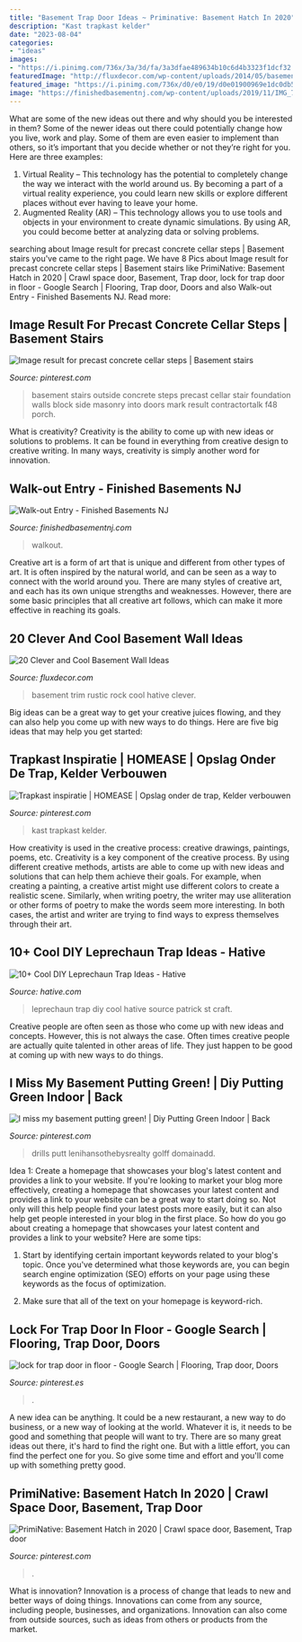 ```yaml
---
title: "Basement Trap Door Ideas ~ Priminative: Basement Hatch In 2020"
description: "Kast trapkast kelder"
date: "2023-08-04"
categories:
- "ideas"
images:
- "https://i.pinimg.com/736x/3a/3d/fa/3a3dfae489634b10c6d4b3323f1dcf32.jpg"
featuredImage: "http://fluxdecor.com/wp-content/uploads/2014/05/basement-wall-ideas/3-white-trim-rustic-rock.jpg"
featured_image: "https://i.pinimg.com/736x/d0/e0/19/d0e01900969e1dc0db5b22596c8fe019.jpg"
image: "https://finishedbasementnj.com/wp-content/uploads/2019/11/IMG_7127-scaled.jpg"
---
```



What are some of the new ideas out there and why should you be interested in them?
Some of the newer ideas out there could potentially change how you live, work and play. Some of them are even easier to implement than others, so it’s important that you decide whether or not they’re right for you. Here are three examples: 
1) Virtual Reality – This technology has the potential to completely change the way we interact with the world around us. By becoming a part of a virtual reality experience, you could learn new skills or explore different places without ever having to leave your home. 
2) Augmented Reality (AR) – This technology allows you to use tools and objects in your environment to create dynamic simulations. By using AR, you could become better at analyzing data or solving problems.

	

		
searching about Image result for precast concrete cellar steps | Basement stairs you've came to the right page. We have 8 Pics about Image result for precast concrete cellar steps | Basement stairs like PrimiNative: Basement Hatch in 2020 | Crawl space door, Basement, Trap door, lock for trap door in floor - Google Search | Flooring, Trap door, Doors and also Walk-out Entry - Finished Basements NJ. Read more:
		
    
## Image Result For Precast Concrete Cellar Steps | Basement Stairs

<img loading=lazy src="https://i.pinimg.com/736x/d0/e0/19/d0e01900969e1dc0db5b22596c8fe019.jpg" onerror="this.onerror=null;this.src='https://tse1.mm.bing.net/th?id=OIP.9sq3YyRnVBdAPKVt48zmEwHaJ4&amp;pid=15.1';" alt="Image result for precast concrete cellar steps | Basement stairs">

_Source: pinterest.com_

>basement stairs outside concrete steps precast cellar stair foundation walls block side masonry into doors mark result contractortalk f48 porch. 

	

What is creativity?
Creativity is the ability to come up with new ideas or solutions to problems. It can be found in everything from creative design to creative writing. In many ways, creativity is simply another word for innovation.

    
## Walk-out Entry - Finished Basements NJ

<img loading=lazy src="https://finishedbasementnj.com/wp-content/uploads/2019/11/IMG_7127-scaled.jpg" onerror="this.onerror=null;this.src='https://tse3.mm.bing.net/th?id=OIP.Senv-piJGd1NHfZIC3Pl6gHaFj&amp;pid=15.1';" alt="Walk-out Entry - Finished Basements NJ">

_Source: finishedbasementnj.com_

>walkout. 

	

Creative art is a form of art that is unique and different from other types of art. It is often inspired by the natural world, and can be seen as a way to connect with the world around you. There are many styles of creative art, and each has its own unique strengths and weaknesses. However, there are some basic principles that all creative art follows, which can make it more effective in reaching its goals.

    
## 20 Clever And Cool Basement Wall Ideas

<img loading=lazy src="http://fluxdecor.com/wp-content/uploads/2014/05/basement-wall-ideas/3-white-trim-rustic-rock.jpg" onerror="this.onerror=null;this.src='https://tse3.mm.bing.net/th?id=OIP.mgPytRNMrwiPv3FiVeEXSAHaFj&amp;pid=15.1';" alt="20 Clever and Cool Basement Wall Ideas">

_Source: fluxdecor.com_

>basement trim rustic rock cool hative clever. 

	

Big ideas can be a great way to get your creative juices flowing, and they can also help you come up with new ways to do things. Here are five big ideas that may help you get started: 

    
## Trapkast Inspiratie | HOMEASE | Opslag Onder De Trap, Kelder Verbouwen

<img loading=lazy src="https://i.pinimg.com/736x/3a/3d/fa/3a3dfae489634b10c6d4b3323f1dcf32.jpg" onerror="this.onerror=null;this.src='https://tse2.mm.bing.net/th?id=OIP.ToFQVHT8adfA_5MILf_iQQHaJ3&amp;pid=15.1';" alt="Trapkast inspiratie | HOMEASE | Opslag onder de trap, Kelder verbouwen">

_Source: pinterest.com_

>kast trapkast kelder. 

	

How creativity is used in the creative process: creative drawings, paintings, poems, etc.
Creativity is a key component of the creative process. By using different creative methods, artists are able to come up with new ideas and solutions that can help them achieve their goals. For example, when creating a painting, a creative artist might use different colors to create a realistic scene. Similarly, when writing poetry, the writer may use alliteration or other forms of poetry to make the words seem more interesting. In both cases, the artist and writer are trying to find ways to express themselves through their art.

    
## 10+ Cool DIY Leprechaun Trap Ideas - Hative

<img loading=lazy src="https://hative.com/wp-content/uploads/2014/06/leprechaun-trap-ideas/9-leprechaun-trap-ideas.jpg" onerror="this.onerror=null;this.src='https://tse2.mm.bing.net/th?id=OIP.xLMajJcDS9m5vbeMYdK-CgHaJ4&amp;pid=15.1';" alt="10+ Cool DIY Leprechaun Trap Ideas - Hative">

_Source: hative.com_

>leprechaun trap diy cool hative source patrick st craft. 

	

Creative people are often seen as those who come up with new ideas and concepts. However, this is not always the case. Often times creative people are actually quite talented in other areas of life. They just happen to be good at coming up with new ways to do things.

    
## I Miss My Basement Putting Green! | Diy Putting Green Indoor | Back

<img loading=lazy src="https://i.pinimg.com/736x/2b/15/d2/2b15d23488205284768fb57a90b5c120.jpg" onerror="this.onerror=null;this.src='https://tse1.mm.bing.net/th?id=OIP.mSJ8fVErm0W1E5bmcD94nQHaFj&amp;pid=15.1';" alt="I miss my basement putting green! | Diy Putting Green Indoor | Back">

_Source: pinterest.com_

>drills putt lenihansothebysrealty golff domainadd. 

	

Idea 1: Create a homepage that showcases your blog's latest content and provides a link to your website.
If you're looking to market your blog more effectively, creating a homepage that showcases your latest content and provides a link to your website can be a great way to start doing so. Not only will this help people find your latest posts more easily, but it can also help get people interested in your blog in the first place. So how do you go about creating a homepage that showcases your latest content and provides a link to your website? Here are some tips:
1. Start by identifying certain important keywords related to your blog's topic. Once you've determined what those keywords are, you can begin search engine optimization (SEO) efforts on your page using these keywords as the focus of optimization.

2. Make sure that all of the text on your homepage is keyword-rich.

    
## Lock For Trap Door In Floor - Google Search | Flooring, Trap Door, Doors

<img loading=lazy src="https://i.pinimg.com/736x/f5/43/88/f5438819125a6c6d08ed2a73ec9d7ff6--trap-door-locks.jpg" onerror="this.onerror=null;this.src='https://tse1.mm.bing.net/th?id=OIP.sbJCs9yJvAwZ_fc2qFFsAQHaFj&amp;pid=15.1';" alt="lock for trap door in floor - Google Search | Flooring, Trap door, Doors">

_Source: pinterest.es_

>. 

	

A new idea can be anything. It could be a new restaurant, a new way to do business, or a new way of looking at the world. Whatever it is, it needs to be good and something that people will want to try. There are so many great ideas out there, it's hard to find the right one. But with a little effort, you can find the perfect one for you. So give some time and effort and you'll come up with something pretty good.

    
## PrimiNative: Basement Hatch In 2020 | Crawl Space Door, Basement, Trap Door

<img loading=lazy src="https://i.pinimg.com/736x/b2/88/20/b288209a99a6bccc472c8f2142fa215f.jpg" onerror="this.onerror=null;this.src='https://tse4.mm.bing.net/th?id=OIP.9dz1jbI-M9VpsyJ6z2yfHAHaFj&amp;pid=15.1';" alt="PrimiNative: Basement Hatch in 2020 | Crawl space door, Basement, Trap door">

_Source: pinterest.com_

>. 

	

What is innovation?
Innovation is a process of change that leads to new and better ways of doing things. Innovations can come from any source, including people, businesses, and organizations. Innovation can also come from outside sources, such as ideas from others or products from the market.


